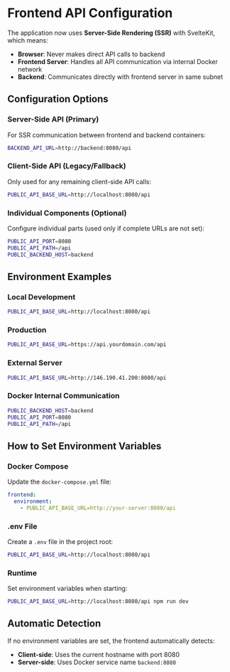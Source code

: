 # Frontend API Configuration

The application now uses **Server-Side Rendering (SSR)** with SvelteKit, which means:

- **Browser**: Never makes direct API calls to backend
- **Frontend Server**: Handles all API communication via internal Docker network
- **Backend**: Communicates directly with frontend server in same subnet

## Configuration Options

### Server-Side API (Primary)
For SSR communication between frontend and backend containers:
```bash
BACKEND_API_URL=http://backend:8080/api
```

### Client-Side API (Legacy/Fallback)
Only used for any remaining client-side API calls:
```bash
PUBLIC_API_BASE_URL=http://localhost:8080/api
```

### Individual Components (Optional)
Configure individual parts (used only if complete URLs are not set):
```bash
PUBLIC_API_PORT=8080
PUBLIC_API_PATH=/api
PUBLIC_BACKEND_HOST=backend
```

## Environment Examples

### Local Development
```bash
PUBLIC_API_BASE_URL=http://localhost:8080/api
```

### Production
```bash
PUBLIC_API_BASE_URL=https://api.yourdomain.com/api
```

### External Server
```bash
PUBLIC_API_BASE_URL=http://146.190.41.200:8080/api
```

### Docker Internal Communication
```bash
PUBLIC_BACKEND_HOST=backend
PUBLIC_API_PORT=8080
PUBLIC_API_PATH=/api
```

## How to Set Environment Variables

### Docker Compose
Update the `docker-compose.yml` file:
```yaml
frontend:
  environment:
    - PUBLIC_API_BASE_URL=http://your-server:8080/api
```

### .env File
Create a `.env` file in the project root:
```bash
PUBLIC_API_BASE_URL=http://localhost:8080/api
```

### Runtime
Set environment variables when starting:
```bash
PUBLIC_API_BASE_URL=http://localhost:8080/api npm run dev
```

## Automatic Detection

If no environment variables are set, the frontend automatically detects:
- **Client-side**: Uses the current hostname with port 8080
- **Server-side**: Uses Docker service name `backend:8080`
